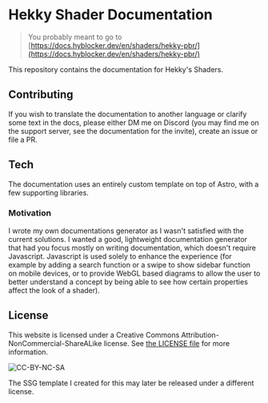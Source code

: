 # Hekky Shader Documentation

> You probably meant to go to [https://docs.hyblocker.dev/en/shaders/hekky-pbr/](https://docs.hyblocker.dev/en/shaders/hekky-pbr/)

This repository contains the documentation for Hekky's Shaders.

## Contributing

If you wish to translate the documentation to another language or clarify some text in the docs, please either DM me on Discord (you may find me on the support server, see the documentation for the invite), create an issue or file a PR.

## Tech

The documentation uses an entirely custom template on top of Astro, with a few supporting libraries.

### Motivation

I wrote my own documentations generator as I wasn't satisfied with the current solutions. I wanted a good, lightweight documentation generator that had you focus mostly on writing documentation, which doesn't require Javascript. Javascript is used solely to enhance the experience (for example by adding a search function or a swipe to show sidebar function on mobile devices, or to provide WebGL based diagrams to allow the user to better understand a concept by being able to see how certain properties affect the look of a shader).

## License

This website is licensed under a Creative Commons Attribution-NonCommercial-ShareALike license. See [the LICENSE file](https://github.com/hyblocker/hekky-shader-docs/blob/master/LICENSE) for more information.

![CC-BY-NC-SA](https://i.creativecommons.org/l/by-nc/4.0/88x31.png)

The SSG template I created for this may later be released under a different license.